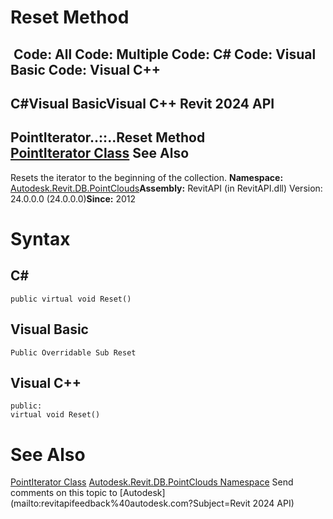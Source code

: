 # Reset Method

﻿
 Code: All Code: Multiple Code: C# Code: Visual Basic Code: Visual C++   
---  
C#Visual BasicVisual C++
Revit 2024 API  
---  
PointIterator..::..Reset Method   
[PointIterator Class](0fba9730-8bb6-5f89-be4b-6132121b3058.md "PointIterator Class") See Also  
---  
Resets the iterator to the beginning of the collection. 
**Namespace:** [Autodesk.Revit.DB.PointClouds](5974062a-47d4-c7bb-16f2-d5dd193bd170.md "Autodesk.Revit.DB.PointClouds Namespace")**Assembly:** RevitAPI (in RevitAPI.dll) Version: 24.0.0.0 (24.0.0.0)**Since:** 2012 
# Syntax
C#  
---  
```text
public virtual void Reset()
```
  
Visual Basic  
---  
```text
Public Overridable Sub Reset
```
  
Visual C++  
---  
```text
public:
virtual void Reset()
```
  
# See Also
[PointIterator Class](0fba9730-8bb6-5f89-be4b-6132121b3058.md "PointIterator Class")
[Autodesk.Revit.DB.PointClouds Namespace](5974062a-47d4-c7bb-16f2-d5dd193bd170.md "Autodesk.Revit.DB.PointClouds Namespace")
Send comments on this topic to [Autodesk](mailto:revitapifeedback%40autodesk.com?Subject=Revit 2024 API)